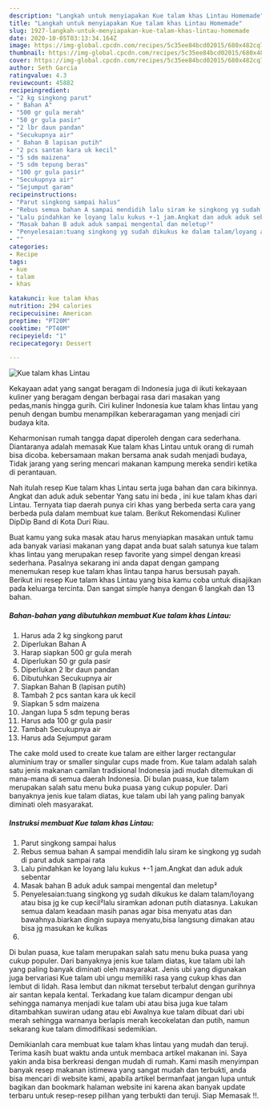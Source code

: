 ```yaml
---
description: "Langkah untuk menyiapakan Kue talam khas Lintau Homemade"
title: "Langkah untuk menyiapakan Kue talam khas Lintau Homemade"
slug: 1927-langkah-untuk-menyiapakan-kue-talam-khas-lintau-homemade
date: 2020-10-05T03:13:34.164Z
image: https://img-global.cpcdn.com/recipes/5c35ee84bcd02015/680x482cq70/kue-talam-khas-lintau-foto-resep-utama.jpg
thumbnail: https://img-global.cpcdn.com/recipes/5c35ee84bcd02015/680x482cq70/kue-talam-khas-lintau-foto-resep-utama.jpg
cover: https://img-global.cpcdn.com/recipes/5c35ee84bcd02015/680x482cq70/kue-talam-khas-lintau-foto-resep-utama.jpg
author: Seth Garcia
ratingvalue: 4.3
reviewcount: 45882
recipeingredient:
- "2 kg singkong parut"
- " Bahan A"
- "500 gr gula merah"
- "50 gr gula pasir"
- "2 lbr daun pandan"
- "Secukupnya air"
- " Bahan B lapisan putih"
- "2 pcs santan kara uk kecil"
- "5 sdm maizena"
- "5 sdm tepung beras"
- "100 gr gula pasir"
- "Secukupnya air"
- "Sejumput garam"
recipeinstructions:
- "Parut singkong sampai halus"
- "Rebus semua bahan A sampai mendidih lalu siram ke singkong yg sudah di parut aduk sampai rata"
- "Lalu pindahkan ke loyang lalu kukus +-1 jam.Angkat dan aduk aduk sebentar"
- "Masak bahan B aduk aduk sampai mengental dan meletup²"
- "Penyelesaian:tuang singkong yg sudah dikukus ke dalam talam/loyang atau bisa jg ke cup kecil²lalu siramkan adonan putih diatasnya. Lakukan semua dalam keadaan masih panas agar bisa menyatu atas dan bawahnya.biarkan dingin supaya menyatu,bisa langsung dimakan atau bisa jg masukan ke kulkas"
- ""
categories:
- Recipe
tags:
- kue
- talam
- khas

katakunci: kue talam khas 
nutrition: 294 calories
recipecuisine: American
preptime: "PT20M"
cooktime: "PT40M"
recipeyield: "1"
recipecategory: Dessert

---
```



![Kue talam khas Lintau](https://img-global.cpcdn.com/recipes/5c35ee84bcd02015/680x482cq70/kue-talam-khas-lintau-foto-resep-utama.jpg)

Kekayaan adat yang sangat beragam di Indonesia juga di ikuti kekayaan kuliner yang beragam dengan berbagai rasa dari masakan yang pedas,manis hingga gurih. Ciri kuliner Indonesia kue talam khas lintau yang penuh dengan bumbu menampilkan keberaragaman yang menjadi ciri budaya kita.


Keharmonisan rumah tangga dapat diperoleh dengan cara sederhana. Diantaranya adalah memasak Kue talam khas Lintau untuk orang di rumah bisa dicoba. kebersamaan makan bersama anak sudah menjadi budaya, Tidak jarang yang sering mencari makanan kampung mereka sendiri ketika di perantauan.

Nah itulah resep Kue talam khas Lintau serta juga bahan dan cara bikinnya. Angkat dan aduk aduk sebentar Yang satu ini beda , ini kue talam khas dari Lintau. Ternyata tiap daerah punya ciri khas yang berbeda serta cara yang berbeda pula dalam membuat kue talam. Berikut Rekomendasi Kuliner DipDip Band di Kota Duri Riau.

Buat kamu yang suka masak atau harus menyiapkan masakan untuk tamu ada banyak variasi makanan yang dapat anda buat salah satunya kue talam khas lintau yang merupakan resep favorite yang simpel dengan kreasi sederhana. Pasalnya sekarang ini anda dapat dengan gampang menemukan resep kue talam khas lintau tanpa harus bersusah payah.
Berikut ini resep Kue talam khas Lintau yang bisa kamu coba untuk disajikan pada keluarga tercinta. Dan sangat simple hanya dengan 6 langkah dan 13 bahan.


<!--inarticleads1-->

##### Bahan-bahan yang dibutuhkan membuat Kue talam khas Lintau:

1. Harus ada 2 kg singkong parut
1. Diperlukan  Bahan A
1. Harap siapkan 500 gr gula merah
1. Diperlukan 50 gr gula pasir
1. Diperlukan 2 lbr daun pandan
1. Dibutuhkan Secukupnya air
1. Siapkan  Bahan B (lapisan putih)
1. Tambah 2 pcs santan kara uk kecil
1. Siapkan 5 sdm maizena
1. Jangan lupa 5 sdm tepung beras
1. Harus ada 100 gr gula pasir
1. Tambah Secukupnya air
1. Harus ada Sejumput garam


The cake mold used to create kue talam are either larger rectangular aluminium tray or smaller singular cups made from. Kue talam adalah salah satu jenis makanan camilan tradisional Indonesia jadi mudah ditemukan di mana-mana di semua daerah Indonesia. Di bulan puasa, kue talam merupakan salah satu menu buka puasa yang cukup populer. Dari banyaknya jenis kue talam diatas, kue talam ubi lah yang paling banyak diminati oleh masyarakat. 

<!--inarticleads2-->

##### Instruksi membuat  Kue talam khas Lintau:

1. Parut singkong sampai halus
1. Rebus semua bahan A sampai mendidih lalu siram ke singkong yg sudah di parut aduk sampai rata
1. Lalu pindahkan ke loyang lalu kukus +-1 jam.Angkat dan aduk aduk sebentar
1. Masak bahan B aduk aduk sampai mengental dan meletup²
1. Penyelesaian:tuang singkong yg sudah dikukus ke dalam talam/loyang atau bisa jg ke cup kecil²lalu siramkan adonan putih diatasnya. Lakukan semua dalam keadaan masih panas agar bisa menyatu atas dan bawahnya.biarkan dingin supaya menyatu,bisa langsung dimakan atau bisa jg masukan ke kulkas
1. 


Di bulan puasa, kue talam merupakan salah satu menu buka puasa yang cukup populer. Dari banyaknya jenis kue talam diatas, kue talam ubi lah yang paling banyak diminati oleh masyarakat. Jenis ubi yang digunakan juga bervariasi Kue talam ubi ungu memiliki rasa yang cukup khas dan lembut di lidah. Rasa lembut dan nikmat tersebut terbalut dengan gurihnya air santan kepala kental. Terkadang kue talam dicampur dengan ubi sehingga namanya menjadi kue talam ubi atau bisa juga kue talam ditambahkan suwiran udang atau ebi Awalnya kue talam dibuat dari ubi merah sehingga warnanya berlapis merah kecokelatan dan putih, namun sekarang kue talam dimodifikasi sedemikian. 

Demikianlah cara membuat kue talam khas lintau yang mudah dan teruji. Terima kasih buat waktu anda untuk membaca artikel makanan ini. Saya yakin anda bisa berkreasi dengan mudah di rumah. Kami masih menyimpan banyak resep makanan istimewa yang sangat mudah dan terbukti, anda bisa mencari di website kami, apabila artikel bermanfaat jangan lupa untuk bagikan dan bookmark halaman website ini karena akan banyak update terbaru untuk resep-resep pilihan yang terbukti dan teruji. Siap Memasak !!. 
